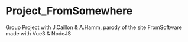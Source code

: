 # Project_FromSomewhere
 Group Project with J.Caillon & A.Hamm, parody of the site FromSoftware made with Vue3 & NodeJS
